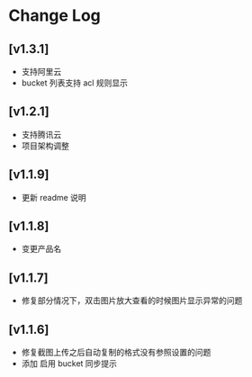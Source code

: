 # Change Log

## [v1.3.1]

- 支持阿里云
- bucket 列表支持 acl 规则显示

## [v1.2.1]

- 支持腾讯云
- 项目架构调整

## [v1.1.9]

- 更新 readme 说明

## [v1.1.8]

- 变更产品名

## [v1.1.7]

- 修复部分情况下，双击图片放大查看的时候图片显示异常的问题

## [v1.1.6]

- 修复截图上传之后自动复制的格式没有参照设置的问题
- 添加 启用 bucket 同步提示
